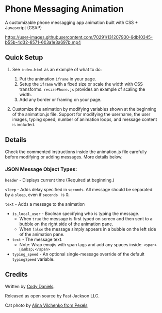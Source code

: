 # Phone Messaging Animation
A customizable phone messagging app animation built with CSS + Javascript (GSAP)

https://user-images.githubusercontent.com/70291/131207930-6db10345-b55b-4d32-8571-603a1e3a697b.mp4

## Quick Setup

1. See `index.html` as an example of what to do:
   1. Put the animation `iframe` in your page.
   2. Setup the `iframe` with a fixed size or scale the width with CSS transforms. `resizePhone.js` provides an example of scaling the width.
   3. Add any border or framing on your page.


2. Customize the animation by modifying variables shown at the beginning of the animation.js file. Support for modifying the username, the user images, typing speed, number of animation loops, and message content is included.

## Details
Check the commented instructions inside the animation.js file carefully before modifying or adding messages. More details below.


### JSON Message Object Types: 

`header` - Displays current time (Required at beginning.)

`sleep` - Adds delay specified in `seconds`. All message should be separated by a `sleep`, even if `seconds ` is 0.

`text` - Adds a message to the animation

  + `is_local_user` - Boolean specifying who is typing the message.
    + When `true` the message is first typed on screen and then sent to a bubble on the right side of the animation pane.
    + When `false` the message simply appears in a bubble on the left side of the animation pane.
  + `text` - The message text.
    + Note: Wrap emojis with span tags and add any spaces inside: `<span>🍔&nbsp;</span>`
  + `typing_speed` - An optional single-message override of the default `typingSpeed` variable.
  
## Credits

Written by [Cody Daniels](https://github.com/codydaniels).

Released as open source by Fast Jackson LLC. 

Cat photo by [Alina Vilchenko from Pexels](https://www.instagram.com/secretly_canadian/)
